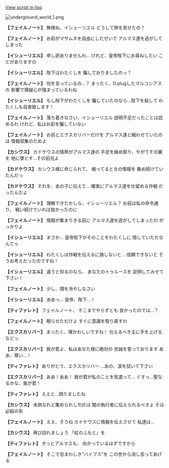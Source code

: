 [View script in lisp](../scripts/101303060.txt)

![underground_world_1.png](../images/backgrounds/underground_world_1.png)

**【フェイルノート】**
無様ね、イシューリエル
どうして隙を見せたの？

**【フェイルノート】**
お前がマサムネを自由にしたせいで
アルマス達を逃がしてしまった

**【イシューリエル】**
申し訳ありませんわ…
けれど、皇帝陛下にお尋ねしたい
ことがありますの

**【イシューリエル】**
陛下はわたくしを
騙しておりましたのっ？

**【フェイルノート】**
何を言っているの…？
まったく、D.plugしたマルコシアスの
影響で猜疑心が強まっているわね

**【イシューリエル】**
もし陛下がわたくしを
騙していたのなら…陛下を殺して
わたくしも自害致します！

**【フェイルノート】**
落ち着きなさい、イシューリエル
説明不足だったことは認めるわ
けれど、私はお前を騙していない

**【フェイルノート】**
お前とエクスカリバーだけを
アルマス達と戦わせていたのは
情報収集のためよ

**【カシウス】**
カドケウスの情熱がアルマス達の
手足を絡め取り、やがてその翼を
地に墜とす…その前兆よ

**【カドケウス】**
カシウス様に命じられて、
戦ってるときの情報を
集め続けていたんだっ

**【カドケウス】**
それを、あの子に伝えて…
確実にアルマス達を仕留める作戦
だったんだよ

**【フェイルノート】**
理解できたかしら、イシューリエル？
お前は私の命令通り、
戦い続けていれば良かったのに

**【フェイルノート】**
情報が集まりきる前に
アルマス達を逃がしてしまったわ
がっかりよ

**【イシューリエル】**
まさか…
皇帝陛下がそのことをわたくしに
隠していただなんてっ

**【イシューリエル】**
わたくしは作戦を伝えるに値しないと
…信頼できないと
そうお考えだったのですね！

**【イシューリエル】**
違うと仰るのなら、
あなたのトゥルースを
証明してみせて下さい！

**【フェイルノート】**
少し、頭を冷やしなさい

**【イシューリエル】**
ああっ…
皇帝、陛下…！

**【ティファレト】**
フェイルノート、
そこまでやらずとも
良かったのでは…？

**【フェイルノート】**
眠らせただけよ
すぐに意識を取り戻すわ

**【エクスカリバー】**
まったく、嘆かわしいですね！
仕えるべき主に手を上げるなどっ

**【エクスカリバー】**
我が君よ、私はあなた様に絶対の
忠誠を誓っております
ああ、尊い…！

**【ティファレト】**
ありがとう、エクスカリバー
…あの、涙を拭いて下さい

**【エクスカリバー】**
ああ！ああ！
我が君が私のことを気遣って…
ぐすっ…聖なるかな、我が君！

**【ティファレト】**
ええと…困りましたね

**【カシウス】**
未熟なれど集められし欠片は
闇の執行者に伝えられるべきよ
そは必殺の矢

**【フェイルノート】**
ええ、そうね
カドケウスに情報を伝えさせて
私達は…

**【カシウス】**
再び訪れましょう
「虹のふもと」を

**【ティファレト】**
きっとアルマスも、
向かっているはずですから

**【フェイルノート】**
そこで忌まわしき“バイブス”を
この世から消し去ってあげる
